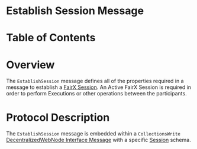 # Establish Session Message

# Table of Contents

# Overview

The `EstablishSession` message defines all of the properties required in a message to establish a [FairX Session](https://github.com/fairxio/protocol/tree/main/glossary.md#fairx-protocol-glossary-fairx-session).  An Active FairX Session is required in order to perform Executions or other operations between the participants.  

# Protocol Description

The `EstablishSession` message is embedded within a `CollectionsWrite` [DecentralizedWebNode Interface Message](https://identity.foundation/decentralized-web-node/spec/#write) with a specific [Session]() schema.  